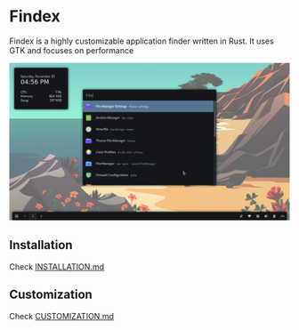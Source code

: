 # Findex
<p>Findex is a highly customizable application finder written in Rust. It uses GTK and focuses on performance</p>

![Screenshot](screenshot.png)

## Installation
Check [INSTALLATION.md](./INSTALLATION.md)

## Customization
Check [CUSTOMIZATION.md](./CUSTOMIZATION.md)

